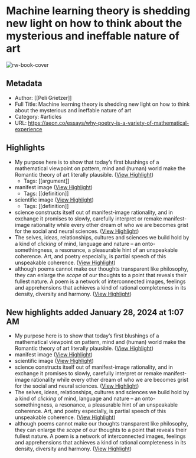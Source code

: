 # Machine learning theory is shedding new light on how to think about the mysterious and ineffable nature of art

![rw-book-cover](https://alpha.aeon.co/images/3f9922c1-583a-430e-8126-ada03e49f0b7/header_essay-final-gettyimages-161095654.jpg)

## Metadata
- Author: [[Peli Grietzer]]
- Full Title: Machine learning theory is shedding new light on how to think about the mysterious and ineffable nature of art
- Category: #articles
- URL: https://aeon.co/essays/why-poetry-is-a-variety-of-mathematical-experience

## Highlights
- My purpose here is to show that today’s first blushings of a mathematical viewpoint on pattern, mind and (human) world make the Romantic theory of art literally plausible. ([View Highlight](https://read.readwise.io/read/01h1cvh6e2krv75f5ekqyk9evx))
    - Tags: [[argument]] 
- manifest image ([View Highlight](https://read.readwise.io/read/01h1cvhqr2n8h929tstwhk5pff))
    - Tags: [[definition]] 
- scientific image ([View Highlight](https://read.readwise.io/read/01h1cvjfhwt7vp8vw8e92vqdmf))
    - Tags: [[definition]] 
- science constructs itself out of manifest-image rationality, and in exchange it promises to slowly, carefully interpret or remake manifest-image rationality while every other dream of who we are becomes grist for the social and neural sciences. ([View Highlight](https://read.readwise.io/read/01h1cvnhg2f6fvrx89d390pt3c))
- The selves, ideas, relationships, cultures and sciences we build hold by a kind of *clicking* of mind, language and nature – an onto-somethingness, a resonance, a pleasurable hint of an unspeakable coherence. Art, and poetry especially, is partial speech of this unspeakable coherence. ([View Highlight](https://read.readwise.io/read/01h1cvpsmvppcf1f2749rev4pw))
- although poems cannot make our thoughts transparent like philosophy, they can enlarge the *scope* of our thoughts to a point that reveals their fullest nature. A poem is a network of interconnected images, feelings and apprehensions that achieves a kind of rational completeness in its density, diversity and harmony. ([View Highlight](https://read.readwise.io/read/01h1cvsk7n7xsaxh47h52tkgkx))
## New highlights added January 28, 2024 at 1:07 AM
- My purpose here is to show that today’s first blushings of a mathematical viewpoint on pattern, mind and (human) world make the Romantic theory of art literally plausible. ([View Highlight](https://read.readwise.io/read/01h1cvh6e2krv75f5ekqyk9evx))
- manifest image ([View Highlight](https://read.readwise.io/read/01h1cvhqr2n8h929tstwhk5pff))
- scientific image ([View Highlight](https://read.readwise.io/read/01h1cvjfhwt7vp8vw8e92vqdmf))
- science constructs itself out of manifest-image rationality, and in exchange it promises to slowly, carefully interpret or remake manifest-image rationality while every other dream of who we are becomes grist for the social and neural sciences. ([View Highlight](https://read.readwise.io/read/01h1cvnhg2f6fvrx89d390pt3c))
- The selves, ideas, relationships, cultures and sciences we build hold by a kind of *clicking* of mind, language and nature – an onto-somethingness, a resonance, a pleasurable hint of an unspeakable coherence. Art, and poetry especially, is partial speech of this unspeakable coherence. ([View Highlight](https://read.readwise.io/read/01h1cvpsmvppcf1f2749rev4pw))
- although poems cannot make our thoughts transparent like philosophy, they can enlarge the *scope* of our thoughts to a point that reveals their fullest nature. A poem is a network of interconnected images, feelings and apprehensions that achieves a kind of rational completeness in its density, diversity and harmony. ([View Highlight](https://read.readwise.io/read/01h1cvsk7n7xsaxh47h52tkgkx))
